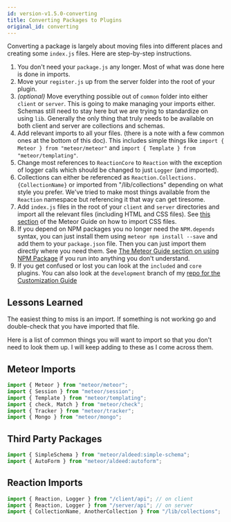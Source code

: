 ```yaml
---
id: version-v1.5.0-converting
title: Converting Packages to Plugins
original_id: converting
---
```

    
Converting a package is largely about moving files into different places and creating some `index.js` files. Here are step-by-step instructions.

1.  You don't need your `package.js` any longer. Most of what was done here is done in imports.
2.  Move your `register.js` up from the server folder into the root of your plugin.
3.  _(optional)_ Move everything possible out of `common` folder into either `client` or `server`. This is going to make managing your imports either. Schemas still need to stay here but we are trying to standardize on using `lib`. Generally the only thing that truly needs to be available on both client and server are collections and schemas.
4.  Add relevant imports to all your files. (there is a note with a few common ones at the bottom of this doc). This includes simple things like `import { Meteor } from "meteor/meteor"` and `import { Template } from "meteor/templating"`.
5.  Change most references to `ReactionCore` to `Reaction` with the exception of logger calls which should be changed to just `Logger` (and imported).
6.  Collections can either be referenced as `Reaction.Collections.{CollectionName}` or imported from "/lib/collections" depending on what style you prefer. We've tried to make most things available from the `Reaction` namespace but referencing it that way can get tiresome.
7.  Add `index.js` files in the root of your `client` and `server` directories and import all the relevant files (including HTML and CSS files). See [this section](https://guide.meteor.com/build-tool.html#css-importing) of the Meteor Guide on how to import CSS files.
8.  If you depend on NPM packages you no longer need the `NPM.depends` syntax, you can just install them using `meteor npm install --save` and add them to your `package.json` file. Then you can just import them directly where you need them.  See [The Meteor Guide section on using NPM Package](https://guide.meteor.com/using-npm-packages.html) if you run into anything you don't understand.
9.  If you get confused or lost you can look at the `included` and `core` plugins. You can also look at the `development` branch of my [repo for the Customization Guide](https://github.com/zenweasel/beesknees)

## Lessons Learned

The easiest thing to miss is an import. If something is not working go and double-check that you have imported that file.

Here is a list of common things you will want to import so that you don't need to look them up. I will keep adding to these as I come across them.

## Meteor Imports

```js
import { Meteor } from "meteor/meteor";
import { Session } from "meteor/session";
import { Template } from "meteor/templating";
import { check, Match } from "meteor/check";
import { Tracker } from "meteor/tracker";
import { Mongo } from "meteor/mongo";
```

## Third Party Packages

```js
import { SimpleSchema } from "meteor/aldeed:simple-schema";
import { AutoForm } from "meteor/aldeed:autoform";
```

## Reaction Imports

```js
import { Reaction, Logger } from "/client/api"; // on client
import { Reaction, Logger } from "/server/api"; // on server
import { CollectionName, AnotherCollection } from "/lib/collections";
```
